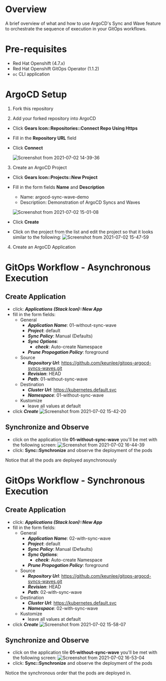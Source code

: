 # Overview

A brief overview of what and how to use ArgoCD's Sync and Wave feature to orchestrate the sequence of execution in your GitOps workflows. 

# Pre-requisites

- Red Hat Openshift (4.7.x)
- Red Hat Openshift GitOps Operator (1.1.2)
- `oc` CLI application

# ArgoCD Setup

1. Fork this repository

2. Add your forked repository into ArgoCD
- Click **Gears Icon::Repositories::Connect Repo Using Https**
- Fill in the **Repository URL** field
- Click **Connect**

    ![Screenshot from 2021-07-02 14-39-36](https://user-images.githubusercontent.com/61749/124321491-6775d780-db43-11eb-95b3-258420bb7e56.png)

3. Create an ArgoCD Project
- Click **Gears Icon::Projects::New Project**
- Fill in the form fields **Name** and **Description**
    - Name: argocd-sync-wave-demo
    - Descriptiion: Demonstration of ArgoCD Syncs and Waves

    ![Screenshot from 2021-07-02 15-01-08](https://user-images.githubusercontent.com/61749/124323124-62feee00-db46-11eb-9145-5025c371d297.png)
- Click **Create**
- Click on the project from the list and edit the project so that it looks similar to the following: 
![Screenshot from 2021-07-02 15-47-59](https://user-images.githubusercontent.com/61749/124326939-eb808d00-db4c-11eb-9fb0-016f6fab014c.png)

4. Create an ArgoCD Application

# GitOps Workflow - Asynchronous Execution

## Create Application

- click: ***Applications (Stack Icon)::New App***
- fill in the form fields:
    - General 
        - ***Application Name***: 01-without-sync-wave
        - ***Project***: default
        - ***Sync Policy***: Manual (Defaults)
        - ***Sync Options***:
            - ***check***: Auto-create Namespace
        - ***Prune Propogation Policy***: foreground
    - Source
        - ***Repository Url***: https://github.com/keunlee/gitops-argocd-syncs-waves.git
        - ***Revision***: HEAD
        - ***Path***: 01-without-sync-wave
    - Destination
        - ***Cluster Url***: https://kubernetes.default.svc
        - ***Namespace***: 01-without-sync-wave
    - Kustomize
        - leave all values at default
- click ***Create***
![Screenshot from 2021-07-02 15-42-20](https://user-images.githubusercontent.com/61749/124326964-fc310300-db4c-11eb-816c-6021905e6f87.png)

## Synchronize and Observe

- click on the application tile **01-without-sync-wave** you'll be met with the following screen: 
![Screenshot from 2021-07-02 16-44-39](https://user-images.githubusercontent.com/61749/124331474-df98c900-db54-11eb-8ee3-b85984199de8.png)
- click: **Sync::Synchronize** and observe the deployment of the pods

Notice that all the pods are deployed asynchronously

# GitOps Workflow - Synchronous Execution

## Create Application

- click: ***Applications (Stack Icon)::New App***
- fill in the form fields:
    - General 
        - ***Application Name***: 02-with-sync-wave
        - ***Project***: default
        - ***Sync Policy***: Manual (Defaults)
        - ***Sync Options***:
            - ***check***: Auto-create Namespace
        - ***Prune Propogation Policy***: foreground
    - Source
        - ***Repository Url***: https://github.com/keunlee/gitops-argocd-syncs-waves.git
        - ***Revision***: HEAD
        - ***Path***: 02-with-sync-wave
    - Destination
        - ***Cluster Url***: https://kubernetes.default.svc
        - ***Namespace***: 02-with-sync-wave
    - Kustomize
        - leave all values at default
- click ***Create***
![Screenshot from 2021-07-02 15-58-07](https://user-images.githubusercontent.com/61749/124327984-64341900-db4e-11eb-96b7-14086cf672c9.png)

## Synchronize and Observe

- click on the application tile **01-without-sync-wave** you'll be met with the following screen: 
![Screenshot from 2021-07-02 16-53-04](https://user-images.githubusercontent.com/61749/124331977-fdb2f900-db55-11eb-9195-8147e678d158.png)
- click: **Sync::Synchronize** and observe the deployment of the pods

Notice the synchronous order that the pods are deployed in. 